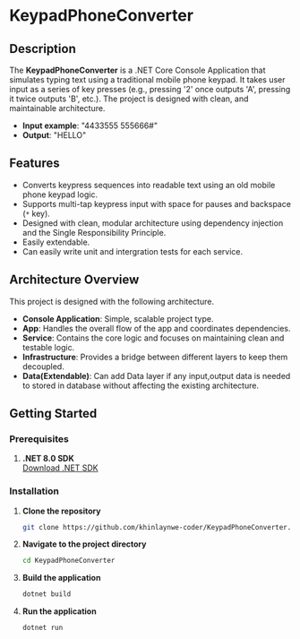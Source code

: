 # KeypadPhoneConverter

## Description
The **KeypadPhoneConverter** is a .NET Core Console Application that simulates typing text using a traditional mobile phone keypad. It takes user input as a series of key presses (e.g., pressing '2' once outputs 'A', pressing it twice outputs 'B', etc.). The project is designed with clean, and maintainable architecture.

- **Input example**: "4433555 555666#"
- **Output**: "HELLO"

## Features
- Converts keypress sequences into readable text using an old mobile phone keypad logic.
- Supports multi-tap keypress input with space for pauses and backspace (`*` key).
- Designed with clean, modular architecture using dependency injection and the Single Responsibility Principle.
- Easily extendable.
- Can easily write unit and intergration tests for each service.

## Architecture Overview
This project is designed with the following architecture. 
- **Console Application**: Simple, scalable project type.
- **App**: Handles the overall flow of the app and coordinates dependencies.
- **Service**: Contains the core logic and focuses on maintaining clean and testable logic.
- **Infrastructure**: Provides a bridge between different layers to keep them decoupled.
- **Data(Extendable)**: Can add Data layer if any input,output data is needed to stored in database without affecting the existing architecture.

## Getting Started
### Prerequisites
1. **.NET 8.0 SDK**  
  [Download .NET SDK](https://dotnet.microsoft.com/en-us/download)

### Installation
1. **Clone the repository**  
   ```bash
   git clone https://github.com/khinlaynwe-coder/KeypadPhoneConverter.git
2. **Navigate to the project directory**
   ```bash
   cd KeypadPhoneConverter
3. **Build the application**
   ```bash
   dotnet build
3. **Run the application**
   ```bash
   dotnet run
